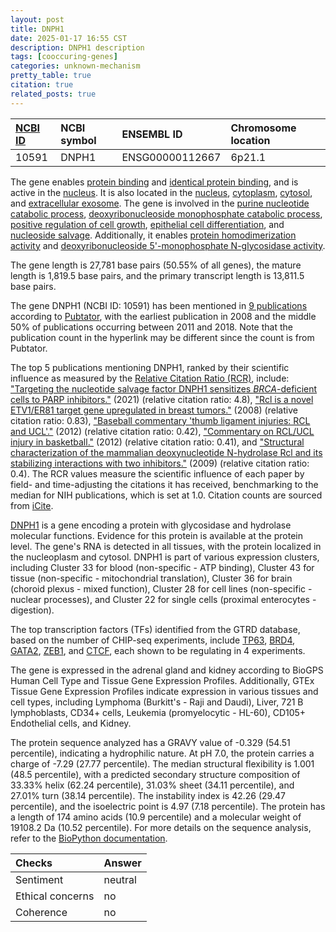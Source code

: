 ```yaml
---
layout: post
title: DNPH1
date: 2025-01-17 16:55 CST
description: DNPH1 description
tags: [cooccuring-genes]
categories: unknown-mechanism
pretty_table: true
citation: true
related_posts: true
---
```




| [NCBI ID](https://www.ncbi.nlm.nih.gov/gene/10591) | NCBI symbol | ENSEMBL ID | Chromosome location |
| :-------- | :------- | :-------- | :------- |
| 10591  | DNPH1 | ENSG00000112667 | 6p21.1 |



The gene enables [protein binding](https://amigo.geneontology.org/amigo/term/GO:0005515) and [identical protein binding](https://amigo.geneontology.org/amigo/term/GO:0042802), and is active in the [nucleus](https://amigo.geneontology.org/amigo/term/GO:0005634). It is also located in the [nucleus](https://amigo.geneontology.org/amigo/term/GO:0005634), [cytoplasm](https://amigo.geneontology.org/amigo/term/GO:0005737), [cytosol](https://amigo.geneontology.org/amigo/term/GO:0005829), and [extracellular exosome](https://amigo.geneontology.org/amigo/term/GO:0070062). The gene is involved in the [purine nucleotide catabolic process](https://amigo.geneontology.org/amigo/term/GO:0006195), [deoxyribonucleoside monophosphate catabolic process](https://amigo.geneontology.org/amigo/term/GO:0009159), [positive regulation of cell growth](https://amigo.geneontology.org/amigo/term/GO:0030307), [epithelial cell differentiation](https://amigo.geneontology.org/amigo/term/GO:0030855), and [nucleoside salvage](https://amigo.geneontology.org/amigo/term/GO:0043174). Additionally, it enables [protein homodimerization activity](https://amigo.geneontology.org/amigo/term/GO:0042803) and [deoxyribonucleoside 5'-monophosphate N-glycosidase activity](https://amigo.geneontology.org/amigo/term/GO:0070694).


The gene length is 27,781 base pairs (50.55% of all genes), the mature length is 1,819.5 base pairs, and the primary transcript length is 13,811.5 base pairs.


The gene DNPH1 (NCBI ID: 10591) has been mentioned in [9 publications](https://pubmed.ncbi.nlm.nih.gov/?term=%22DNPH1%22) according to [Pubtator](https://academic.oup.com/nar/article/47/W1/W587/5494727), with the earliest publication in 2008 and the middle 50% of publications occurring between 2011 and 2018. Note that the publication count in the hyperlink may be different since the count is from Pubtator.


The top 5 publications mentioning DNPH1, ranked by their scientific influence as measured by the [Relative Citation Ratio (RCR)](https://journals.plos.org/plosbiology/article?id=10.1371/journal.pbio.1002541), include: ["Targeting the nucleotide salvage factor DNPH1 sensitizes <i>BRCA</i>-deficient cells to PARP inhibitors."](https://pubmed.ncbi.nlm.nih.gov/33833118) (2021) (relative citation ratio: 4.8), ["Rcl is a novel ETV1/ER81 target gene upregulated in breast tumors."](https://pubmed.ncbi.nlm.nih.gov/18726892) (2008) (relative citation ratio: 0.83), ["Baseball commentary 'thumb ligament injuries: RCL and UCL'."](https://pubmed.ncbi.nlm.nih.gov/22883883) (2012) (relative citation ratio: 0.42), ["Commentary on RCL/UCL injury in basketball."](https://pubmed.ncbi.nlm.nih.gov/22883884) (2012) (relative citation ratio: 0.41), and ["Structural characterization of the mammalian deoxynucleotide N-hydrolase Rcl and its stabilizing interactions with two inhibitors."](https://pubmed.ncbi.nlm.nih.gov/19822152) (2009) (relative citation ratio: 0.4). The RCR values measure the scientific influence of each paper by field- and time-adjusting the citations it has received, benchmarking to the median for NIH publications, which is set at 1.0. Citation counts are sourced from [iCite](https://icite.od.nih.gov).


[DNPH1](https://www.proteinatlas.org/ENSG00000112667-DNPH1) is a gene encoding a protein with glycosidase and hydrolase molecular functions. Evidence for this protein is available at the protein level. The gene's RNA is detected in all tissues, with the protein localized in the nucleoplasm and cytosol. DNPH1 is part of various expression clusters, including Cluster 33 for blood (non-specific - ATP binding), Cluster 43 for tissue (non-specific - mitochondrial translation), Cluster 36 for brain (choroid plexus - mixed function), Cluster 28 for cell lines (non-specific - nuclear processes), and Cluster 22 for single cells (proximal enterocytes - digestion).


The top transcription factors (TFs) identified from the GTRD database, based on the number of CHIP-seq experiments, include [TP63](https://www.ncbi.nlm.nih.gov/gene/8626), [BRD4](https://www.ncbi.nlm.nih.gov/gene/23476), [GATA2](https://www.ncbi.nlm.nih.gov/gene/2624), [ZEB1](https://www.ncbi.nlm.nih.gov/gene/6935), and [CTCF](https://www.ncbi.nlm.nih.gov/gene/10664), each shown to be regulating in 4 experiments.





The gene is expressed in the adrenal gland and kidney according to BioGPS Human Cell Type and Tissue Gene Expression Profiles. Additionally, GTEx Tissue Gene Expression Profiles indicate expression in various tissues and cell types, including Lymphoma (Burkitt's - Raji and Daudi), Liver, 721 B lymphoblasts, CD34+ cells, Leukemia (promyelocytic - HL-60), CD105+ Endothelial cells, and Kidney.




The protein sequence analyzed has a GRAVY value of -0.329 (54.51 percentile), indicating a hydrophilic nature. At pH 7.0, the protein carries a charge of -7.29 (27.77 percentile). The median structural flexibility is 1.001 (48.5 percentile), with a predicted secondary structure composition of 33.33% helix (62.24 percentile), 31.03% sheet (34.11 percentile), and 27.01% turn (38.14 percentile). The instability index is 42.26 (29.47 percentile), and the isoelectric point is 4.97 (7.18 percentile). The protein has a length of 174 amino acids (10.9 percentile) and a molecular weight of 19108.2 Da (10.52 percentile). For more details on the sequence analysis, refer to the [BioPython documentation](https://biopython.org/docs/1.75/api/Bio.SeqUtils.ProtParam.html).





| Checks    | Answer |
| :-------- | :------- |
| Sentiment  | neutral   |
| Ethical concerns | no     |
| Coherence    | no    |